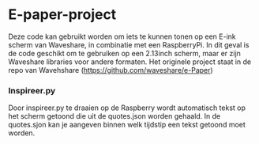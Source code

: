 # E-paper-project

Deze code kan gebruikt worden om iets te kunnen tonen op een E-ink scherm van Waveshare, in combinatie met een RaspberryPi.
In dit geval is de code geschikt om te gebruiken op een 2.13inch scherm, maar er zijn Waveshare libraries voor andere formaten. Het originele project staat in de repo van Wavehshare (https://github.com/waveshare/e-Paper)

### Inspireer.py

Door inspireer.py te draaien op de Raspberry wordt automatisch tekst op het scherm getoond die uit de quotes.json worden gehaald. In de quotes.sjon kan je aangeven binnen welk tijdstip een tekst getoond moet worden.

